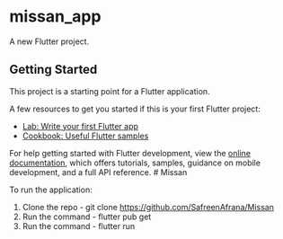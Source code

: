 # missan_app

A new Flutter project.

## Getting Started

This project is a starting point for a Flutter application.

A few resources to get you started if this is your first Flutter project:

- [Lab: Write your first Flutter app](https://docs.flutter.dev/get-started/codelab)
- [Cookbook: Useful Flutter samples](https://docs.flutter.dev/cookbook)

For help getting started with Flutter development, view the
[online documentation](https://docs.flutter.dev/), which offers tutorials,
samples, guidance on mobile development, and a full API reference.
#   M i s s a n 
 
 

To run the application:
1. Clone the repo - git clone https://github.com/SafreenAfrana/Missan
2. Run the command - flutter pub get
3. Run the command - flutter run
